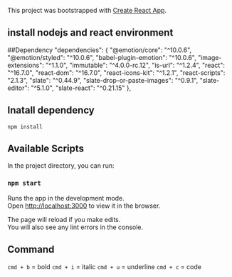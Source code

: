 This project was bootstrapped with [Create React App](https://github.com/facebook/create-react-app).
## install nodejs and react environment 
##Dependency 
"dependencies": {
    "@emotion/core": "^10.0.6",
    "@emotion/styled": "^10.0.6",
    "babel-plugin-emotion": "^10.0.6",
    "image-extensions": "^1.1.0",
    "immutable": "^4.0.0-rc.12",
    "is-url": "^1.2.4",
    "react": "^16.7.0",
    "react-dom": "^16.7.0",
    "react-icons-kit": "^1.2.1",
    "react-scripts": "2.1.3",
    "slate": "^0.44.9",
    "slate-drop-or-paste-images": "^0.9.1",
    "slate-editor": "^5.1.0",
    "slate-react": "^0.21.15"
  },

  ## Inatall dependency
  
` npm install `
## Available Scripts

In the project directory, you can run:

### `npm start`

Runs the app in the development mode.<br>
Open [http://localhost:3000](http://localhost:3000) to view it in the browser.

The page will reload if you make edits.<br>
You will also see any lint errors in the console.

## Command
`cmd + b` = bold
`cmd + i` = italic
`cmd + u` = underline
`cmd + c` = code
